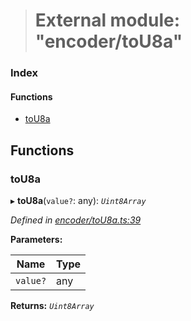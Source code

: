 > # External module: "encoder/toU8a"

### Index

#### Functions

* [toU8a](_encoder_tou8a_.md#tou8a)

## Functions

###  toU8a

▸ **toU8a**(`value?`: any): *`Uint8Array`*

*Defined in [encoder/toU8a.ts:39](https://github.com/polkadot-js/common/blob/8a245f2/packages/util-rlp/src/encoder/toU8a.ts#L39)*

**Parameters:**

Name | Type |
------ | ------ |
`value?` | any |

**Returns:** *`Uint8Array`*